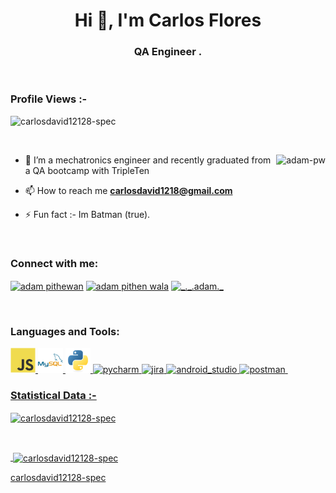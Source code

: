 <h1 align="center">Hi 👋, I'm Carlos Flores</h1>
<h3 align="center"> QA Engineer .</h3>

<br>

<p align="right"> <h3>Profile Views :-</h3> <img src="https://komarev.com/ghpvc/?username=carlosdavid12128-spec&label=Profile%20views&color=0e75b6&style=flat"
    alt="carlosdavid12128-spec" /> 
  </p>

<br>

<p><img align="right" src="https://github.com/Adam-pw/Adam-pw/blob/main/animation_500_kxa883sd.gif" alt="adam-pw" /></p>


- 🌱 I’m a mechatronics engineer and recently graduated from a QA bootcamp with TripleTen

- 📫 How to reach me **carlosdavid1218@gmail.com**

- ⚡ Fun fact :- Im Batman (true).

<br>

<h3 align="left">Connect with me:</h3>
<p align="left">
  <a href="https://www.linkedin.com/in/carlosdavidfn11/" target="blank"><img align="center"
      src="https://raw.githubusercontent.com/rahuldkjain/github-profile-readme-generator/master/src/images/icons/Social/linked-in-alt.svg"
      alt="adam pithewan" height="30" width="40" /></a>
  <a href="https://www.facebook.com/carlos.david.flores.187458/?locale=es_LA" target="blank"><img align="center"
      src="https://raw.githubusercontent.com/rahuldkjain/github-profile-readme-generator/master/src/images/icons/Social/facebook.svg"
      alt="adam pithen wala" height="30" width="40" /></a>
  <a href="https://www.instagram.com/davidflores167/" target="blank"><img align="center"
      src="https://raw.githubusercontent.com/rahuldkjain/github-profile-readme-generator/master/src/images/icons/Social/instagram.svg"
      alt="_._.adam._" height="30" width="40" /></a>
  </p>

<br>

<h3 align="left">Languages and Tools:</h3>
<p align="left"> <a 
      src="https://raw.githubusercontent.com/devicons/devicon/master/icons/java/java-original.svg" alt="java" width="40"
      height="40" /> </a> <a href="https://developer.mozilla.org/en-US/docs/Web/JavaScript" target="_blank"
    rel="noreferrer"> <img
      src="https://raw.githubusercontent.com/devicons/devicon/master/icons/javascript/javascript-original.svg"
      alt="javascript" width="40" height="40" /> </a> <a href="https://kotlinlang.org" target="_blank" rel="noreferrer">
    <img 
      src="https://raw.githubusercontent.com/devicons/devicon/master/icons/mysql/mysql-original-wordmark.svg"
      alt="mysql" width="40" height="40" /> </a> </a> <a href="https://nodejs.org" target="_blank" rel="noreferrer"> <img
      src="https://raw.githubusercontent.com/devicons/devicon/master/icons/python/python-original.svg" alt="python"
      width="40" height="40" /> </a> <a href="https://reactjs.org/" target="_blank" rel="noreferrer"> <img
      src="https://cdn.jsdelivr.net/gh/devicons/devicon@latest/icons/pycharm/pycharm-original.svg" 
      alt="pycharm" width="40" height="40" /> </a> </a> <a href="https://nodejs.org" target="_blank" rel="noreferrer"> <img
      src="https://cdn.jsdelivr.net/gh/devicons/devicon@latest/icons/jira/jira-original.svg" 
      alt="jira" width="40" height="40" /> </a> </a> <a href="https://nodejs.org" target="_blank" rel="noreferrer"> <img  
      src="https://cdn.jsdelivr.net/gh/devicons/devicon@latest/icons/androidstudio/androidstudio-original.svg" 
      alt="android_studio" width="40" height="40" /> </a> </a> <a href="https://nodejs.org" target="_blank" rel="noreferrer"> <img                                                              src="https://cdn.jsdelivr.net/gh/devicons/devicon@latest/icons/postman/postman-original.svg"                                                        
      alt="postman" width="40" height="40" /> </a> </a> <a href="https://nodejs.org" target="_blank" rel="noreferrer"> <img        
      
<br>

<h3>Statistical Data :-</h3>
<p><img align="center"
    src="https://github-readme-stats.vercel.app/api/top-langs?username=carlosdavid12128-spec&show_icons=true&locale=en&bg_color=0d1117&text_color=ffffff&layout=compact"
    alt="carlosdavid12128-spec" 
    bg_color=#808080/></p>

<br>

<p>&nbsp;<img align="center" src="https://github-readme-stats.vercel.app/api?username=carlosdavid12128-spec&show_icons=true&locale=en&bg_color=0d1117&text_color=ffffff&repo=convoychat"
    alt="carlosdavid12128-spec" /></p>

      



[carlosdavid12128-spec](https://github.com/carlosdavid12128-spec)

<!--
**carlosdavid12128-spec/carlosdavid12128-spec** is a ✨ _special_ ✨ repository because its `README.md` (this file) appears on your GitHub profile.

Here are some ideas to get you started:

- 🔭 I’m currently working on ...
- 🌱 I’m currently learning ...
- 👯

<!--
**carlosdavid12128-spec/carlosdavid12128-spec** is a ✨ _special_ ✨ repository because its `README.md` (this file) appears on your GitHub profile.

Here are some ideas to get you started:

- 🔭 I’m currently working on ...
- 🌱 I’m currently learning ...
- 👯 I’m looking to collaborate on ...
- 🤔 I’m looking for help with ...
- 💬 Ask me about ...
- 📫 How to reach me: ...
- 😄 Pronouns: ...
- ⚡ Fun fact: ...
-->

